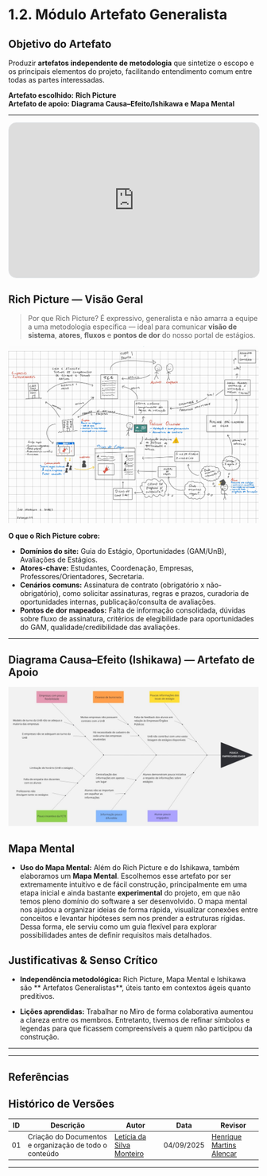 # 1.2. Módulo Artefato Generalista

## Objetivo do Artefato

Produzir **artefatos independente de metodologia** que sintetize o escopo e os principais elementos do projeto, facilitando entendimento comum entre todas as partes interessadas.

**Artefato escolhido:** **Rich Picture**  
**Artefato de apoio:** **Diagrama Causa–Efeito/Ishikawa e Mapa Mental** 



---
<div style="position: relative; width: 100%; max-width: 1100px; padding-bottom: 62%; height: 0; margin: 0 auto; border: 1px solid #e5e7eb; border-radius: 16px; overflow: hidden;">
  <iframe 
    src="https://miro.com/app/board/uXjVJNoiQ50=/" 
    frameborder="0" 
    allowfullscreen 
    style="position: absolute; top:0; left:0; width:100%; height:100%;">
  </iframe>
</div>



## Rich Picture — Visão Geral 

> Por que Rich Picture? É expressivo, generalista e não amarra a equipe a uma metodologia específica — ideal para comunicar **visão de sistema**, **atores**, **fluxos** e **pontos de dor** do nosso portal de estágios.
<div align="center">

<img src="./../../assets/imgs/RichPicture.jpg" alt="Rich Picture" width="600"/>




</div>

**O que o Rich Picture cobre:**
- **Domínios do site:** Guia do Estágio, Oportunidades (GAM/UnB), Avaliações de Estágios.  
- **Atores-chave:** Estudantes, Coordenação, Empresas, Professores/Orientadores, Secretaria.  
- **Cenários comuns:** Assinatura de contrato (obrigatório x não-obrigatório), como solicitar assinaturas, regras e prazos, curadoria de oportunidades internas, publicação/consulta de avaliações.  
- **Pontos de dor mapeados:** Falta de informação consolidada, dúvidas sobre fluxo de assinatura, critérios de elegibilidade para oportunidades do GAM, qualidade/credibilidade das avaliações.

---

## Diagrama Causa–Efeito (Ishikawa) — Artefato de Apoio



<div align="center">
  <img src="./../../assets/imgs/EspinhadePeixe.jpeg" alt="Espinha de Peixe" width="600"/>
</div>


## Mapa Mental 


- **Uso do Mapa Mental:** Além do Rich Picture e do Ishikawa, também elaboramos um **Mapa Mental**. Escolhemos esse artefato por ser extremamente intuitivo e de fácil construção, principalmente em uma etapa inicial e ainda bastante **experimental** do projeto, em que não temos pleno domínio do software a ser desenvolvido. O mapa mental nos ajudou a organizar ideias de forma rápida, visualizar conexões entre conceitos e levantar hipóteses sem nos prender a estruturas rígidas. Dessa forma, ele serviu como um guia flexível para explorar possibilidades antes de definir requisitos mais detalhados.


## Justificativas & Senso Crítico

- **Independência metodológica:** Rich Picture, Mapa Mental e Ishikawa são ** Artefatos Generalistas**, úteis tanto em contextos ágeis quanto preditivos.  

- **Lições aprendidas:** Trabalhar no Miro de forma colaborativa aumentou a clareza entre os membros. Entretanto, tivemos de refinar símbolos e legendas para que ficassem compreensíveis a quem não participou da construção.  

---


---

  
## Referências



## Histórico de Versões

| ID | Descrição | Autor | Data | Revisor |
|--------|------|------------|--------------|-----|
| 01   | Criação do Documentos e organização de todo o conteúdo | [Letícia da Silva Monteiro](https://github.com/leticiamonteiroo) | 04/09/2025 | [Henrique Martins Alencar](https://github.com/henryqma)|

---



